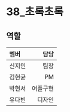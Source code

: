 ﻿# 38_초록초록


## 역할


|     멤버             | 담당                        |
|:--- | ---: |  
| 신지민             |   팀장            |
| 김현균             |   PM            |
| 박현서             |   어플구현            |
| 유다빈             |   디자인            |

